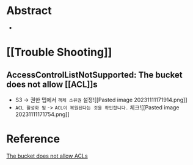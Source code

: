 # Abstract
- 
# [[Trouble Shooting]]
## AccessControlListNotSupported: The bucket does not allow [[ACL]]s
- S3 -> 권한 탭에서 `객체 소유권` 설정![[Pasted image 20231111171914.png]]
- `ACL 활성화 됨` -> `ACL이 복원된다는 것을 확인합니다.` 체크![[Pasted image 20231111171754.png]]
# Reference
[The bucket does not allow ACLs](https://velog.io/@shinsw627/The-bucket-does-not-allow-ACLs)